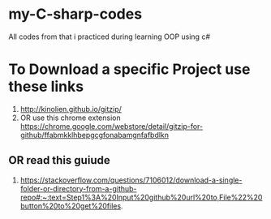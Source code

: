 # my-C-sharp-codes
All codes from that i practiced during learning OOP using c#

# To Download a specific Project use these links
1. http://kinolien.github.io/gitzip/
2. OR use this chrome extension https://chrome.google.com/webstore/detail/gitzip-for-github/ffabmkklhbepgcgfonabamgnfafbdlkn

## OR read this guiude
1. https://stackoverflow.com/questions/7106012/download-a-single-folder-or-directory-from-a-github-repo#:~:text=Step1%3A%20Input%20github%20url%20to,File%22%20button%20to%20get%20files.
